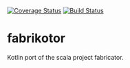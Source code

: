 [![Coverage Status](https://coveralls.io/repos/github/mnapoleon/fabrikotor/badge.svg?branch=master)](https://coveralls.io/github/mnapoleon/fabrikotor?branch=master)
[![Build Status](https://travis-ci.org/mnapoleon/fabrikotor.svg?branch=master)](https://travis-ci.org/mnapoleon/fabrikotor)
# fabrikotor
Kotlin port of the scala project fabricator.
